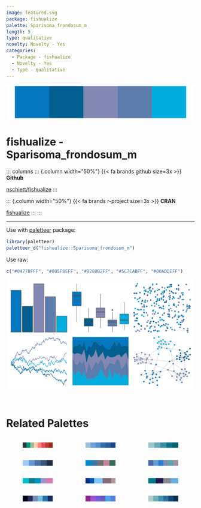 ```yaml
---
image: featured.svg
package: fishualize
palette: Sparisoma_frondosum_m
length: 5
type: qualitative
novelty: Novelty - Yes
categories:
  - Package - fishualize
  - Novelty - Yes
  - Type - qualitative
---
```


![](featured.svg)

# fishualize - Sparisoma_frondosum_m 

::: columns
::: {.column width="50%"}
{{< fa brands github size=3x >}}
**Github**

[nschiett/fishualize](https://github.com/nschiett/fishualize)
:::

::: {.column width="50%"}
{{< fa brands r-project size=3x >}}
**CRAN**

[fishualize](https://CRAN.R-project.org/package=fishualize)
:::
:::

<hr> 

Use with [paletteer](https://emilhvitfeldt.github.io/paletteer/) package:

```r
library(paletteer)
paletteer_d("fishualize::Sparisoma_frondosum_m")
```

Use raw:

```r
c("#0477BFFF", "#005F8EFF", "#8288B2FF", "#5C7CABFF", "#00ADDEFF")
``` 

![](examples.svg) 

<br>

# Related Palettes

<div class="list" style="display: grid; grid-template-columns: auto auto auto;"> <figure class="figure">
<a href="../../awtools/a_palette/"> <img src="../../awtools/a_palette/featured.svg" style="width: 100%;" class="figure-img"></a>
</figure> <figure class="figure">
<a href="../../colRoz/sky/"> <img src="../../colRoz/sky/featured.svg" style="width: 100%;" class="figure-img"></a>
</figure> <figure class="figure">
<a href="../../unikn/pal_petrol/"> <img src="../../unikn/pal_petrol/featured.svg" style="width: 100%;" class="figure-img"></a>
</figure> <figure class="figure">
<a href="../../calecopal/sbchannel/"> <img src="../../calecopal/sbchannel/featured.svg" style="width: 100%;" class="figure-img"></a>
</figure> <figure class="figure">
<a href="../../fishualize/Sparisoma_tuyupiranga_m/"> <img src="../../fishualize/Sparisoma_tuyupiranga_m/featured.svg" style="width: 100%;" class="figure-img"></a>
</figure> <figure class="figure">
<a href="../../ggthemes/excel_Blue_Warm/"> <img src="../../ggthemes/excel_Blue_Warm/featured.svg" style="width: 100%;" class="figure-img"></a>
</figure> <figure class="figure">
<a href="../../fishualize/Scarus_globiceps/"> <img src="../../fishualize/Scarus_globiceps/featured.svg" style="width: 100%;" class="figure-img"></a>
</figure> <figure class="figure">
<a href="../../beyonce/X108/"> <img src="../../beyonce/X108/featured.svg" style="width: 100%;" class="figure-img"></a>
</figure> <figure class="figure">
<a href="../../nbapalettes/hornets2/"> <img src="../../nbapalettes/hornets2/featured.svg" style="width: 100%;" class="figure-img"></a>
</figure> <figure class="figure">
<a href="../../beyonce/X15/"> <img src="../../beyonce/X15/featured.svg" style="width: 100%;" class="figure-img"></a>
</figure> <figure class="figure">
<a href="../../ggthemes/excel_Violet_II/"> <img src="../../ggthemes/excel_Violet_II/featured.svg" style="width: 100%;" class="figure-img"></a>
</figure> <figure class="figure">
<a href="../../MetBrewer/Hokusai2/"> <img src="../../MetBrewer/Hokusai2/featured.svg" style="width: 100%;" class="figure-img"></a>
</figure> 
</div>
